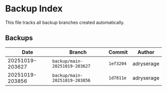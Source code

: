 # Backup Index

This file tracks all backup branches created automatically.

## Backups

| Date | Branch | Commit | Author |
|------|--------|--------|--------|
| 20251019-203627 | `backup/main-20251019-203627` | `1ef3204` | adryserage |
| 20251019-203856 | `backup/main-20251019-203856` | `1d7811e` | adryserage |
